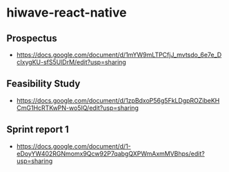 # hiwave-react-native

## Prospectus

* https://docs.google.com/document/d/1mYW9mLTPCfjJ_mvtsdo_6e7e_DcIxygKU-sfS5UlDrM/edit?usp=sharing

## Feasibility Study

* https://docs.google.com/document/d/1zpBdxoP56g5FkLDgpROZibeKHCmG1HcRTKwPN-wo5IQ/edit?usp=sharing

## Sprint report 1

* https://docs.google.com/document/d/1-eDoyYW402RGNmomx9Qcw92P7qabgQXPWmAxmMVBhps/edit?usp=sharing
